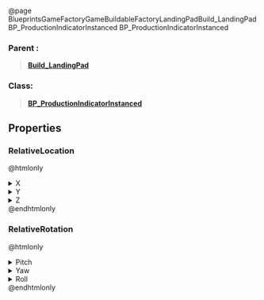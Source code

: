 @page BlueprintsGameFactoryGameBuildableFactoryLandingPadBuild_LandingPadBP_ProductionIndicatorInstanced BP_ProductionIndicatorInstanced
### Parent :
<b><a href="_blueprints_game_factory_game_buildable_factory_landing_pad_build__landing_pad.html"><blockquote>Build_LandingPad</blockquote></a></b>
### Class:
<b><a href="_blueprints_game_factory_game_buildable_factory-shared_production_indicator_b_p__production_indicator_instanced.html"><blockquote>BP_ProductionIndicatorInstanced</blockquote></a></b>
## Properties
### RelativeLocation
@htmlonly
<details>
 <summary>X</summary>
<blockquote>413.09527587890625</blockquote>
</details>
<details>
 <summary>Y</summary>
<blockquote>403.1377868652344</blockquote>
</details>
<details>
 <summary>Z</summary>
<blockquote>199.7323760986328</blockquote>
</details>
@endhtmlonly

### RelativeRotation
@htmlonly
<details>
 <summary>Pitch</summary>
<blockquote>0</blockquote>
</details>
<details>
 <summary>Yaw</summary>
<blockquote>-45</blockquote>
</details>
<details>
 <summary>Roll</summary>
<blockquote>0</blockquote>
</details>
@endhtmlonly

